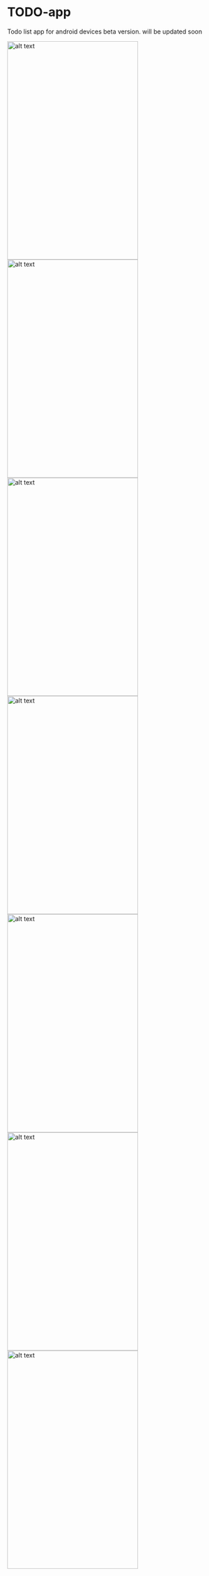# TODO-app
Todo list app for android devices
beta version. will be updated soon

<img src="https://pp.vk.me/c637826/v637826044/242f3/83EHJPFj4wo.jpg" alt="alt text" width="300" height="500">
<img src="https://pp.vk.me/c637826/v637826044/242e9/MFHMBI3ZpIY.jpg" alt="alt text" width="300" height="500">
<img src="https://pp.vk.me/c637826/v637826044/242df/mREr73Pc80M.jpg" alt="alt text" width="300" height="500">
<img src="https://pp.vk.me/c637826/v637826044/242d5/-hNQEG6_DV8.jpg" alt="alt text" width="300" height="500">
<img src="https://pp.vk.me/c637826/v637826044/242cb/wGv4Mr83UdU.jpg" alt="alt text" width="300" height="500">
<img src="https://pp.vk.me/c637826/v637826044/242c1/FsyQWQpVtEk.jpg" alt="alt text" width="300" height="500">
<img src="https://pp.vk.me/c637826/v637826044/242b7/iJ7Q7qp74iw.jpg" alt="alt text" width="300" height="500">
